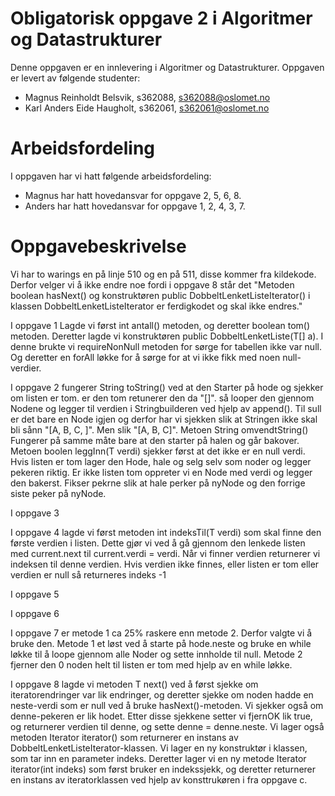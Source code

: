 # Obligatorisk oppgave 2 i Algoritmer og Datastrukturer

Denne oppgaven er en innlevering i Algoritmer og Datastrukturer. 
Oppgaven er levert av følgende studenter:
* Magnus Reinholdt Belsvik, s362088, s362088@oslomet.no
* Karl Anders Eide Haugholt, s362061, s362061@oslomet.no


# Arbeidsfordeling

I oppgaven har vi hatt følgende arbeidsfordeling:
* Magnus har hatt hovedansvar for oppgave 2, 5, 6, 8. 
* Anders har hatt hovedansvar for oppgave 1, 2, 4, 3, 7. 


# Oppgavebeskrivelse

Vi har to warings en på linje 510 og en på 511, disse kommer fra kildekode. Derfor velger vi
å ikke endre noe fordi i oppgave 8 står det "Metoden boolean  hasNext() og konstruktøren 
public  DobbeltLenketListeIterator() i klassen DobbeltLenketListeIterator er ferdigkodet og skal ikke endres."

I oppgave 1 Lagde vi først int antall() metoden, og deretter boolean tom() metoden. 
Deretter lagde vi konstruktøren public DobbeltLenketListe(T[] a). I denne brukte vi requireNonNull metoden for
sørge for tabellen ikke var null. Og deretter en forAll løkke for å sørge for at vi ikke fikk med noen null-verdier.

I oppgave 2 fungerer String toString() ved at den Starter på hode og sjekker om listen er tom. er den tom
retunerer den da "[]". så looper den gjennom Nodene og legger til verdien i Stringbuilderen ved hjelp av 
append(). Til sull er det bare en Node igjen og derfor har vi sjekken slik at Stringen ikke skal bli sånn 
"[A, B, C, ]". Men slik "[A, B, C]". Metoen String omvendtString() Fungerer på samme måte bare at den starter
på halen og går bakover.
Metoen boolen leggInn(T verdi) sjekker først at det ikke er en null verdi. Hvis listen er tom lager den
Hode, hale og selg selv som noder og legger pekeren riktig. Er ikke listen tom oppreter vi en Node med verdi
og legger den bakerst. Fikser pekrne slik at hale perker på nyNode og den forrige siste peker på nyNode.

I oppgave 3

I oppgave 4 lagde vi først metoden int indeksTil(T verdi) som skal finne den første verdien i listen. 
Dette gjør vi ved å gå gjennom den lenkede listen med current.next til current.verdi = verdi. Når vi finner verdien 
returnerer vi indeksen til denne verdien. Hvis verdien ikke finnes, eller listen er tom eller verdien er null så 
returneres indeks -1

I oppgave 5 

I oppgave 6 

I oppgave 7 er metode 1 ca 25% raskere enn metode 2. Derfor valgte vi å bruke den. Metode 1
et løst ved å starte på hode.neste og bruke en while løkke til å loope gjennom alle Noder og
sette innholde til null. Metode 2 fjerner den 0 noden helt til listen er tom med hjelp av en while løkke.

I oppgave 8 lagde vi metoden T next() ved å først sjekke om iteratorendringer var lik endringer,
og deretter sjekke om noden hadde en neste-verdi som er null ved å bruke hasNext()-metoden. Vi sjekker også om
denne-pekeren er lik hodet. Etter disse sjekkene setter vi fjernOK lik true, og returnerer verdien til denne, og
sette denne = denne.neste. Vi lager også metoden Iterator<T> iterator() som returnerer en instans av
DobbeltLenketListeIterator-klassen. Vi lager en ny konstruktør i klassen, som tar inn en parameter indeks. 
Deretter lager vi en ny metode Iterator<T> iterator(int indeks) som først bruker en indekssjekk, og deretter returnerer
en instans av iteratorklassen ved hjelp av konsttrukøren i fra oppgave c.


